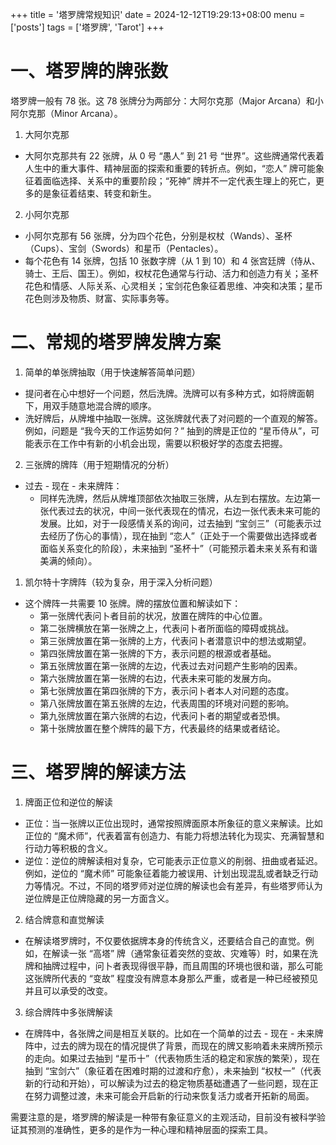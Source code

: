 +++
title = '塔罗牌常规知识'
date = 2024-12-12T19:29:13+08:00
menu = ['posts']
tags = ['塔罗牌', 'Tarot']
+++
# 一、塔罗牌的牌张数
塔罗牌一般有 78 张。这 78 张牌分为两部分：大阿尔克那（Major Arcana）和小阿尔克那（Minor Arcana）。
1. 大阿尔克那
- 大阿尔克那共有 22 张牌，从 0 号 “愚人” 到 21 号 “世界”。这些牌通常代表着人生中的重大事件、精神层面的探索和重要的转折点。例如，“恋人” 牌可能象征着面临选择、关系中的重要阶段；“死神” 牌并不一定代表生理上的死亡，更多的是象征着结束、转变和新生。
2. 小阿尔克那
- 小阿尔克那有 56 张牌，分为四个花色，分别是权杖（Wands）、圣杯（Cups）、宝剑（Swords）和星币（Pentacles）。
- 每个花色有 14 张牌，包括 10 张数字牌（从 1 到 10）和 4 张宫廷牌（侍从、骑士、王后、国王）。例如，权杖花色通常与行动、活力和创造力有关；圣杯花色和情感、人际关系、心灵相关；宝剑花色象征着思维、冲突和决策；星币花色则涉及物质、财富、实际事务等。
# 二、常规的塔罗牌发牌方案
1. 简单的单张牌抽取（用于快速解答简单问题）
- 提问者在心中想好一个问题，然后洗牌。洗牌可以有多种方式，如将牌面朝下，用双手随意地混合牌的顺序。
- 洗好牌后，从牌堆中抽取一张牌。这张牌就代表了对问题的一个直观的解答。例如，问题是 “我今天的工作运势如何？” 抽到的牌是正位的 “星币侍从”，可能表示在工作中有新的小机会出现，需要以积极好学的态度去把握。
2. 三张牌的牌阵（用于短期情况的分析）
- 过去 - 现在 - 未来牌阵：
  - 同样先洗牌，然后从牌堆顶部依次抽取三张牌，从左到右摆放。左边第一张代表过去的状况，中间一张代表现在的情况，右边一张代表未来可能的发展。比如，对于一段感情关系的询问，过去抽到 “宝剑三”（可能表示过去经历了伤心的事情），现在抽到 “恋人”（正处于一个需要做出选择或者面临关系变化的阶段），未来抽到 “圣杯十”（可能预示着未来关系有和谐美满的倾向）。
1. 凯尔特十字牌阵（较为复杂，用于深入分析问题）
- 这个牌阵一共需要 10 张牌。牌的摆放位置和解读如下：
    - 第一张牌代表问卜者目前的状况，放置在牌阵的中心位置。
    - 第二张牌横放在第一张牌之上，代表问卜者所面临的障碍或挑战。
    - 第三张牌放置在第一张牌的上方，代表问卜者潜意识中的想法或期望。
    - 第四张牌放置在第一张牌的下方，表示问题的根源或者基础。
    - 第五张牌放置在第一张牌的左边，代表过去对问题产生影响的因素。
    - 第六张牌放置在第一张牌的右边，代表未来可能的发展方向。
    - 第七张牌放置在第四张牌的下方，表示问卜者本人对问题的态度。
    - 第八张牌放置在第五张牌的左边，代表周围的环境对问题的影响。
    - 第九张牌放置在第六张牌的右边，代表问卜者的期望或者恐惧。
    - 第十张牌放置在整个牌阵的最下方，代表最终的结果或者结论。
# 三、塔罗牌的解读方法
1. 牌面正位和逆位的解读
- 正位：当一张牌以正位出现时，通常按照牌面原本所象征的意义来解读。比如正位的 “魔术师”，代表着富有创造力、有能力将想法转化为现实、充满智慧和行动力等积极的含义。
- 逆位：逆位的牌解读相对复杂，它可能表示正位意义的削弱、扭曲或者延迟。例如，逆位的 “魔术师” 可能象征着能力被误用、计划出现混乱或者缺乏行动力等情况。不过，不同的塔罗师对逆位牌的解读也会有差异，有些塔罗师认为逆位牌是正位牌隐藏的另一方面含义。
2. 结合牌意和直觉解读
- 在解读塔罗牌时，不仅要依据牌本身的传统含义，还要结合自己的直觉。例如，在解读一张 “高塔” 牌（通常象征着突然的变故、灾难等）时，如果在洗牌和抽牌过程中，问卜者表现得很平静，而且周围的环境也很和谐，那么可能这张牌所代表的 “变故” 程度没有牌意本身那么严重，或者是一种已经被预见并且可以承受的改变。
3. 综合牌阵中多张牌解读
- 在牌阵中，各张牌之间是相互关联的。比如在一个简单的过去 - 现在 - 未来牌阵中，过去的牌为现在的情况提供了背景，而现在的牌又影响着未来牌所预示的走向。如果过去抽到 “星币十”（代表物质生活的稳定和家族的繁荣），现在抽到 “宝剑六”（象征着在困难时期的过渡和疗愈），未来抽到 “权杖一”（代表新的行动和开始），可以解读为过去的稳定物质基础遭遇了一些问题，现在正在努力调整过渡，未来可能会开启新的行动来恢复活力或者开拓新的局面。  
  
需要注意的是，塔罗牌的解读是一种带有象征意义的主观活动，目前没有被科学验证其预测的准确性，更多的是作为一种心理和精神层面的探索工具。